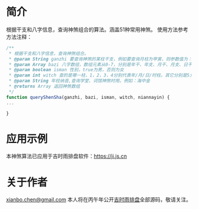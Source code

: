 # 简介
根据干支和八字信息，查询神煞组合的算法。涵盖51种常用神煞。
使用方法参考方法注释：
```javascript
/**
 * 根据干支和八字信息，查询神煞组合。
 * @param String ganzhi 要查询神煞的某柱干支，例如要查询月柱为甲寅，则参数值为：甲寅
 * @param Array bazi 八字数组，数组元素从0-7，分别是年干、年支、月干、月支、日干、日支、时干、时支
 * @param boolean isman 性别，true为男，否则为女
 * @param int witch 查的是哪一柱，1，2，3，4分别代表年/月/日/时柱。其它分别是5大运，6流年，7流月，8流时。
 * @param String 年柱纳音,查询学堂、词馆神煞时用。例如：海中金
 * @returns Array 返回神煞数组
 */
function queryShenSha(ganzhi, bazi, isman, witch, niannayin) {
...

}
```
# 应用示例
本神煞算法已应用于吉时雨排盘软件：https://ji.js.cn

# 关于作者
xianbo.chen@gmail.com
本人将在丙午年公开[吉时雨排盘](https://ji.js.cn)全部源码，敬请关注。

